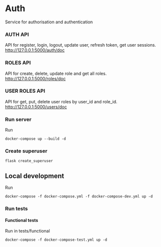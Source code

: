 # Auth

Service for authorisation and authentication

### AUTH API
API for register, login, logout, update user, refresh token, get user sessions.
http://127.0.0.1:5000/auth/doc

### ROLES API
API for create, delete, update role and get all roles.  
http://127.0.0.1:5000/roles/doc

### USER ROLES API
API for get, put, delete user roles by user_id and role_id.
http://127.0.0.1:5000/users/doc

### Run server
Run
```
docker-compose up --build -d
```
### Create superuser
```
flask create_superuser 
```

## Local development
Run
```
docker-compose -f docker-compose.yml -f docker-compose-dev.yml up -d
```

### Run tests
#### Functional tests 

Run in tests/functional 
```
docker-compose -f docker-compose-test.yml up -d
```
